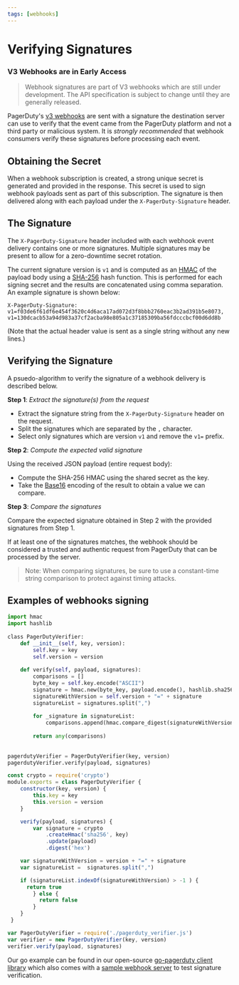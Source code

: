 ```yaml
---
tags: [webhooks]
---
```


# Verifying Signatures

<!-- theme: warning -->
### V3 Webhooks are in Early Access
> Webhook signatures are part of V3 webhooks which are still under development.  The API specification is subject to change until they are generally released.

PagerDuty's [v3 webhooks](../../docs/webhooks/01-v3-Overview.md) are sent with a signature the destination server can use to verify that the event came from the PagerDuty platform and not a third party or malicious system.  It is _strongly recommended_ that webhook consumers verify these signatures before processing each event.

## Obtaining the Secret

When a webhook subscription is created, a strong unique secret is generated and provided in the response.  This secret is used to sign webhook payloads sent as part of this subscription.  The signature is then delivered along with each payload under the `X-PagerDuty-Signature` header.

## The Signature

The `X-PagerDuty-Signature` header included with each webhook event delivery contains one or more signatures.  Multiple signatures may be present to allow for a zero-downtime secret rotation.

The current signature version is `v1` and is computed as an [HMAC](https://en.wikipedia.org/wiki/HMAC) of the payload body using a [SHA-256](https://en.wikipedia.org/wiki/SHA-2) hash function.  This is performed for each signing secret and the results are concatenated using comma separation.  An example signature is shown below:

```
X-PagerDuty-Signature:
v1=f03de6f61df6e454f3620c4d6aca17ad072d3f8bbb2760eac3b2ad391b5e8073,
v1=130dcacb53a94d983a37cf2acba98e805a1c37185309ba56fdcccbcf00d6dd8b
```
(Note that the actual header value is sent as a single string without any new lines.)

## Verifying the Signature

A psuedo-algorithm to verify the signature of a webhook delivery is described below.

**Step 1**: *Extract the signature(s) from the request*

* Extract the signature string from the `X-PagerDuty-Signature` header on the request.
* Split the signatures which are separated by the `,` character.
* Select only signatures which are version `v1` and remove the `v1=` prefix.

**Step 2**: *Compute the expected valid signature*

Using the received JSON payload (entire request body):
* Compute the SHA-256 HMAC using the shared secret as the key.
* Take the [Base16](https://en.wikipedia.org/wiki/Hexadecimal) encoding of the result to obtain a value we can compare.

**Step 3**: *Compare the signatures*

Compare the expected signature obtained in Step 2 with the provided signatures from Step 1.

If at least one of the signatures matches, the webhook should be considered a trusted and authentic request from PagerDuty that can be processed by the server.

<!-- theme: info -->
> Note: When comparing signatures, be sure to use a constant-time string comparison to protect against timing attacks.

## Examples of webhooks signing

<!--
type: tab
title: Python
-->

```python
import hmac
import hashlib
​
​class PagerDutyVerifier:
    def __init__(self, key, version):
        self.key = key
        self.version = version
​
    def verify(self, payload, signatures):
        comparisons = []
        byte_key = self.key.encode("ASCII")
        signature = hmac.new(byte_key, payload.encode(), hashlib.sha256).hexdigest()
        signatureWithVersion = self.version + "=" + signature
        signatureList = signatures.split(",")
​
        for _signature in signatureList:
            comparisons.append(hmac.compare_digest(signatureWithVersion, _signature))
​
        return any(comparisons)
​
​
pagerdutyVerifier = PagerDutyVerifier(key, version)
pagerdutyVerifier.verify(payload, signatures)

```

<!--
type: tab
title: JavaScript
-->

```javascript
const crypto = require('crypto')
module.exports = class PagerDutyVerifier {
	constructor(key, version) {
		this.key = key
		this.version = version
	}

	verify(payload, signatures) {
		var signature = crypto
	    	.createHmac('sha256', key)
	    	.update(payload)
	    	.digest('hex')

    var signatureWithVersion = version + "=" + signature
    var signatureList =  signatures.split(",")

    if (signatureList.indexOf(signatureWithVersion) > -1 ) {
      return true
		} else {
		  return false
		}
	}
 }

var PagerDutyVerifier = require('./pagerduty_verifier.js')
var verifier = new PagerDutyVerifier(key, version)
verifier.verify(payload, signatures)
```

<!-- type: tab-end -->

<!--
type: tab
title: Go
-->

Our go example can be found in our open-source [go-pagerduty client library](https://github.com/PagerDuty/go-pagerduty/blob/master/webhookv3/webhookv3.go) which also comes with a [sample webhook server](https://github.com/PagerDuty/go-pagerduty/blob/master/examples/webhooks/webhook_server.go) to test signature verification.

<!-- type: tab-end -->
